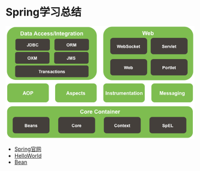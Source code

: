 # Spring学习总结
![无法加载图片](https://github.com/Ywfy/Learning-summary-for-Spring4/blob/master/%E5%9B%BE%E7%89%871.png)
* [Spring官网](http://spring.io/)
* [HelloWorld](https://github.com/Ywfy/Learning-summary-for-Spring4/blob/master/HelloWorld/README.md)
* [Bean]()
